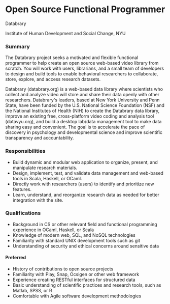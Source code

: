 # Open Source Functional Programmer

Databrary

Institute of Human Development and Social Change, NYU

### Summary

The Databrary project seeks a motivated and flexible functional programmer to help create an open source web-based video library from scratch.
You will work with users, librarians, and a small team of developers to design and build tools to enable behavioral researchers to collaborate, store, explore, and access research datasets.

Databrary (databrary.org) is a web-based data library where scientists who collect and analyze video will store and share their data openly with other researchers.
Databrary's leaders, based at New York University and Penn State, have been funded by the U.S. National Science Foundation (NSF) and the National Institutes of Health (NIH) to create the Databrary data library, improve an existing free, cross-platform video coding and analysis tool (datavyu.org), and build a desktop lab/data management tool to make data sharing easy and convenient.
The goal is to accelerate the pace of discovery in psychology and developmental science and improve scientific transparency and accountability.

### Responsibilities

- Build dynamic and modular web application to organize, present, and manipulate research materials.
- Design, implement, test, and validate data management and web-based tools in Scala, Haskell, or OCaml.
- Directly work with researchers (users) to identify and prioritize new features.
- Learn, understand, and reorganize research data as needed for better integration with the site.

### Qualifications

- Background in CS or other relevant field and functional programming experience in OCaml, Haskell, or Scala
- Knowledge of modern web, SQL, and NoSQL technologies
- Familiarity with standard UNIX development tools such as git
- Understanding of security and ethical concerns around sensitive data

#### Preferred

- History of contributions to open source projects
- Familiarity with Play, Snap, Ocsigen or other web framework
- Experience creating RESTful interfaces for structured data
- Basic understanding of scientific practices and research tools, such as Matlab, SPSS, or R
- Comfortable with Agile software development methodologies
